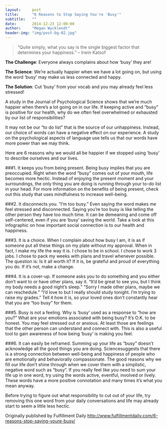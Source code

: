 ```yaml
---
layout:     post
title:      "6 Reasons to Stop Saying You're 'Busy'"
subtitle:   ""
date:       2014-12-23 12:00:00
author:     "Megan Wycklendt"
header-img: "img/post-bg-02.jpg"
---
```


>“Quite simply, what you say is the single biggest factor that determines your happiness.” – Irwin Katsof

**The Challenge**: Everyone always complains about how ‘busy’ they are!

**The Science**: We’re actually happier when we have a lot going on, but using the word ‘busy’ may make us less connected and happy.

**The Solution**: Cut ‘busy’ from your vocab and you may already feel less stressed!

A study in the Journal of Psychological Science shows that we’re much happier when there’s a lot going on in our life.  If keeping active and “busy” is positive for our health, why do we often feel overwhelmed or exhausted by our list of responsibilities?

It may not be our “to do list” that is the source of our unhappiness. Instead, our choice of words can have a negative effect on our experience. A study on the psychological aspects of language use tells us that our words have more power than we may think.

Here are 6 reasons why we would all be happier if we stopped using ‘busy’ to describe ourselves and our lives.

###1. It keeps you from being present.
Being busy implies that you are preoccupied. Right when the word “busy” comes out of your mouth, life becomes more hectic. Instead of enjoying the present moment and your surroundings, the only thing you are doing is running through your to-do list in your head. For more information on the benefits of being present, check out this study that uses mindfulness to increase well-being.

###2. It disconnects you.
“I’m too busy.” Even saying the word makes me feel stressed and disconnected. Saying you’re too busy is like telling the other person they have too much time. It can be demeaning and come off self-centered, even if you are ‘busy’ saving the world.  Take a look at this infographic on how important social connection is to our health and happiness.

###3. It is a choice.
When I complain about how busy I am, it is as if someone put all these things on my plate without my approval. When in fact, I make my life the way it is. I chose to be in school. I chose to work 3 jobs. I chose to pack my weeks with plans and travel whenever possible. The question is: Is it all worth it? If it is, be grateful and proud of everything you do. If it’s not, make a change.

###4. It is a cover-up.
If someone asks you to do something and you either don’t want to or have other plans, say it. “It’d be great to see you, but I think my body needs a good night’s sleep.” “Sorry I made other plans, maybe we can reschedule.” “I’d love to but I really should study tonight. I’m trying to raise my grades.” Tell it how it is, so your loved ones don’t constantly hear that you are “too busy” for them.

###5. Busy is not a feeling.
Why is ‘busy’ used as a response to “how are you?” What are your emotions associated with being busy? It’s O.K. to be honest. You may feel stressed out or anxious.  At least those are feelings that the other person can understand and connect with.  This is also a useful tool to gain awareness of how being ‘busy’ is making you feel.

###6. It can easily be reframed.
Summing up your life as “busy” doesn’t acknowledge all the good things you are doing. Sciencesuggests that there is a strong connection between well-being and happiness of people who are emotionally and behaviorally compassionate. The good reasons why we fill our life don’t shine through when we cover them with a simplistic, negative word such as “busy”.  If you really feel like you need to sum your life up in one word, try using the words active, eventful, involved or lively. These words have a more positive connotation and many times it’s what you mean anyway.

Before trying to figure out what responsibility to cut out of your life, try removing this one word from your daily conversations and life may already start to seem a little less hectic.


Originally published by Fulfillment Daily
http://www.fulfillmentdaily.com/6-reasons-stop-saying-youre-busy/

